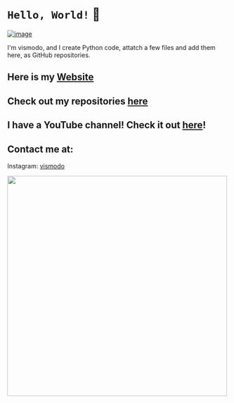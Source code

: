 # `Hello, World!` 👋

[![image](https://avatars2.githubusercontent.com/u/62926183?s=460&u=e560f6297c81982fc2b554f3c997ec878421fa80&v=4)](https://vismodo.github.io/Website/Homepage/index.html)
 
I'm vismodo, and I create Python code, attatch a few files and add them here, as GitHub repositories.


## Here is my [Website](https://vismodo.github.io/Website/Homepage/index.html)
## Check out my repositories [here](https://github.com/vismodo?tab=repositories)

## I have a YouTube channel! Check it out [here](https://www.youtube.com/channel/UCabDaT8EMoGGkxjnXTuPx3Q)!

## Contact me at:

Instagram: [vismodo](https://www.instagram.com/vismodo/)


[<img src="https://github.com/vismodo/vismodo/blob/master/Instagram%20Nametag.png" width=500>](https://vismodo.github.io/Website/Homepage/index.html)
